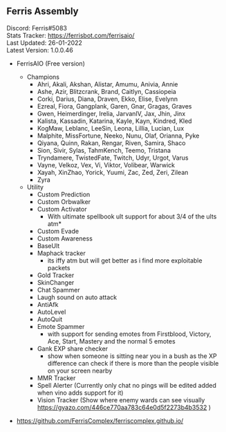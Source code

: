 ## Ferris Assembly
Discord: Ferris#5083  
Stats Tracker: https://ferrisbot.com/ferrisaio/  
Last Updated: 26-01-2022  
Latest Version: 1.0.0.46  
  
* FerrisAIO (Free version)
    * Champions
        * Ahri, Akali, Akshan, Alistar, Amumu, Anivia, Annie
        * Ashe, Azir, Blitzcrank, Brand, Caitlyn, Cassiopeia
        * Corki, Darius, Diana, Draven, Ekko, Elise, Evelynn
        * Ezreal, Fiora, Gangplank, Garen, Gnar, Gragas, Graves
        * Gwen, Heimerdinger, Irelia, JarvanIV, Jax, Jhin, Jinx
        * Kalista, Kassadin, Katarina, Kayle, Kayn, Kindred, Kled
        * KogMaw, Leblanc, LeeSin, Leona, Lillia, Lucian, Lux
        * Malphite, MissFortune, Neeko, Nunu, Olaf, Orianna, Pyke
        * Qiyana, Quinn, Rakan, Rengar, Riven, Samira, Shaco
        * Sion, Sivir, Sylas, TahmKench, Teemo, Tristana
        * Tryndamere, TwistedFate, Twitch, Udyr, Urgot, Varus
        * Vayne, Velkoz, Vex, Vi, Viktor, Volibear, Warwick
        * Xayah, XinZhao, Yorick, Yuumi, Zac, Zed, Zeri, Zilean
        * Zyra
    * Utility
        * Custom Prediction
        * Custom Orbwalker
        * Custom Activator
            * With ultimate spellbook ult support for about 3/4 of the ults atm* 
        * Custom Evade
        * Custom Awareness
        * BaseUlt
        * Maphack tracker
            * its iffy atm but will get better as i find more exploitable packets
        * Gold Tracker
        * SkinChanger
        * Chat Spammer
        * Laugh sound on auto attack
        * AntiAfk 
        * AutoLevel
        * AutoQuit
        * Emote Spammer
            * with support for sending emotes from Firstblood, Victory, Ace, Start, Mastery and the normal 5 emotes
        * Gank EXP share checker
            * show when someone is sitting near you in a bush as the XP difference can check if there is more than the people visible on your screen nearby
        * MMR Tracker
        * Spell Alerter (Currently only chat no pings will be edited added when vino adds support for it)
        * Vision Tracker (Show where enemy wards can see visually https://gyazo.com/446ce770aa783c64e0d5f2273b4b3532 )
        
* https://github.com/FerrisComplex/ferriscomplex.github.io/
